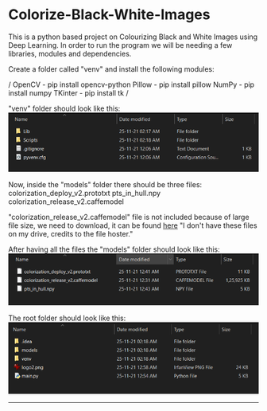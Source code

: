 # Colorize-Black-White-Images
This is a python based project on Colourizing Black and White Images using Deep Learning. 
In order to run the program we will be needing a few libraries, modules and dependencies.

Create a folder called "venv" and install the following modules:

/
OpenCV - pip install opencv-python
Pillow - pip install pillow
NumPy - pip install numpy
TKinter - pip install tk
/

"venv" folder should look like this:
![venv folder](ref_images/image2.png "Venv Folder Contents")

Now, inside the "models" folder there should be three files:
colorization_deploy_v2.prototxt
pts_in_hull.npy
colorization_release_v2.caffemodel

"colorization_release_v2.caffemodel" file is not included because of large file size, we need to download, it can be found [here](https://drive.google.com/drive/folders/1FaDajjtAsntF_Sw5gqF0WyakviA5l8-a) 
"I don't have these files on my drive, credits to the file hoster."

After having all the files the "models" folder should look like this:
![models folder](ref_images/image1.png "3 Models Files")

 The root folder should look like this:
![root folder](ref_images/image3.png "Root Folder with all Files")

***********************************************************************
